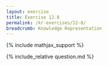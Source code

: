 ```yaml
---
layout: exercise
title: Exercise 12.8
permalink: /kr-exercises/12-8/
breadcrumb: Knowledge Representation
---
```


{% include mathjax_support %}

<div><i class="arrow-up" data-chapter="kr-exercises" data-exercise="ex_8" data-rating="0"></i></div>
{% include_relative question.md %}
